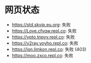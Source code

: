 # 网页状态
- https://std.skvip.eu.org: 失败
- https://Love.cfvqw.repl.co: 失败
- https://ypto.tnpyv.repl.co: 失败
- https://v2ray.yoyho.repl.co: 失败
- https://jsn.limkon.repl.co: 失败 (403)
- https://moo.zxco.repl.co: 失败
